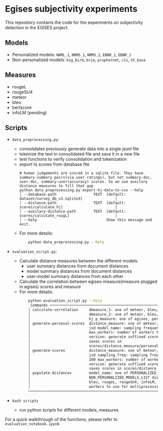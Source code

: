 # Egises subjectivity experiments
This repository contains the code for the experiments on subjectivity detection in the EGISES project.

[//]: # (PERSONALIZED_MODELS = &#40;"NAML_1", "NRMS_1", "NRMS_2", "EBNR_1", "EBNR_2"&#41;)
[//]: # (NON_PERSONALIZED_MODELS_LIST = &#40;"big_bird", "brio", "prophetnet", "cls", "t5_base"&#41;)
## Models
- Personalized models: `NAML_1`, `NRMS_1`, `NRMS_2`, `EBNR_1`, `EBNR_2`
- Non-personalized models: `big_bird`, `brio`, `prophetnet`, `cls`, `t5_base`

## Measures
- rougeL
- rougeSU4
- meteor
- bleu
- bertscore
- infoLM (pending)
## Scripts
- `data_preprocessing.py`: 
  - consolidates previously generate data into a single jsonl file  
  - tokenize the text in consolidated file and save it in a new file
  - test functions to verify consolidation and tokenization
  - export hj scores from database file
    ```
    # human judgements are scored in a sqlite file. They have summary-summary pairs(via user ratings), but not summary-doc, user-doc, summary-user(accuracy) scores. So we use auxilary distance measures to fill that gap
    python data_preprocessing.py export-hj-data-to-csv --help
    │ --database-path                 TEXT  [default: dataset/survey_db_v3.sqlite3]               │
    │ --distance-path                 TEXT  [default: scores/calculate_hj]                        │
    │ --auxilary-distance-path        TEXT  [default: scores/calculate_rougL]                     │
    │ --help                                Show this message and exit.
    ```
  - For more details:
    ```bash
        python data_preprocessing.py --help
    ```
- `evaluation_script.py`: 
  - Calculate distance measures between the different models.
    - user summary distances from document distances
    - model summary distances from document distances
    - user-model summary distances from each other
  - Calculate the correlation between egises-measure(measure plugged in egises) scores and measure
  - For more details:
    ```bash
        python evaluation_script.py --help
         Commands ──────────────────────────────────────────────────────────────────────────────────╮
        │ calculate-correlation     dmeasure_1: one of meteor, bleu, rougeL, rougeSU4, infoLM, jsd    │
        │                           dmeasure_2: one of meteor, bleu, rougeL, rougeSU4, infoLM, jsd,   │
        │                           hj p_measure: one of egises, perseval                             │
        │ generate-perseval-scores  distance_measure: one of meteor, bleu, rougeL, rougeSU4, infoLM,  │
        │                           jsd model_name: sampling frequency for percentage less than 100   │
        │                           max_workers: number of workers to use for multiprocessing         │
        │                           version: generate suffixed scores files to avoid overwriting      │
        │                           saves scores in                                                   │
        │                           scores/distance_measure/perseval_scores_version.csv               │
        │ generate-scores           distance_measure: one of meteor, bleu, rougeL, rougeSU4, infoLM,  │
        │                           jsd sampling_freq: sampling frequency for percentage less than    │
        │                           100 max_workers: number of workers to use for multiprocessing     │
        │                           version: generate suffixed scores files to avoid overwriting      │
        │                           saves scores in scores/distance_measure/egises_scores_version.csv │
        │ populate-distances        model_name: one of PERSONALIZED_MODELS or                         │
        │                           NON_PERSONALIZED_MODELS_LIST distance_measure: one of meteor,     │
        │                           bleu, rougeL, rougeSU4, infoLM, jsd max_workers: number of        │
        │                           workers to use for multiprocessing                                │
        ─────────────────────────────────────────────────────────────────────────────────────────────
    ```

- `bash scripts`
  - run python scripts for different models, measures

For a quick walkthrough of the functions, please refer to `evaluation_notebook.ipynb`
